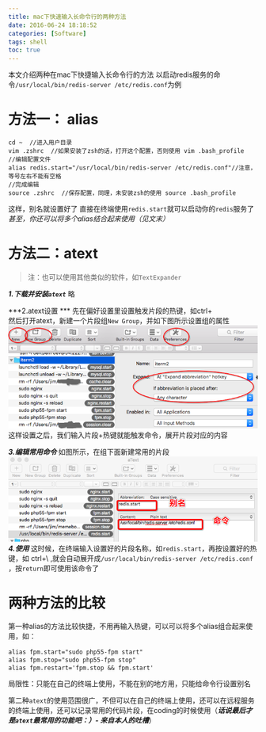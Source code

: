 ```yaml
---
title: mac下快速输入长命令行的两种方法
date: 2016-06-24 18:18:52
categories: [Software]
tags: shell
toc: true
---
```


本文介绍两种在mac下快捷输入长命令行的方法
以启动redis服务的命令`/usr/local/bin/redis-server /etc/redis.conf`为例


# 方法一： alias
```shell
cd ~  //进入用户目录
vim .zshrc  //如果安装了zsh的话，打开这个配置，否则使用 vim .bash_profile
//编辑配置文件
alias redis.start="/usr/local/bin/redis-server /etc/redis.conf"//注意，等号左右不能有空格
//完成编辑
source .zshrc  //保存配置，同理，未安装zsh的使用 source .bash_profile
```
这样，别名就设置好了
直接在终端使用`redis.start`就可以启动你的`redis`服务了
*甚至，你还可以将多个alias结合起来使用（见文末）*

# 方法二：atext
>注：也可以使用其他类似的软件，如`TextExpander`

***1.下载并安装`atext`***
  略

***2.atext设置 ***
先在偏好设置里设置触发片段的热键，如ctrl+\
然后打开atext，新建一个片段组`New Group`，并如下图所示设置组的属性
  ![atext设置](fast-type-long-shell-command/1240-20181017001939521.png)
这样设置之后，我们输入片段+热键就能触发命令，展开片段对应的内容

***3.编辑常用命令***
如图所示，在组下面新建常用的片段
![atext使用示意图](fast-type-long-shell-command/1240-20181017001635860.png)
***4.使用***
这时候，在终端输入设置好的片段名称，如`redis.start`，再按设置好的热键，如 ctrl+\ ,就会自动展开成`/usr/local/bin/redis-server /etc/redis.conf`
，按`return`即可使用该命令了

# 两种方法的比较
第一种alias的方法比较快捷，不用再输入热键，可以可以将多个alias组合起来使用，如：
```shell
alias fpm.start="sudo php55-fpm start"
alias fpm.stop="sudo php55-fpm stop"
alias fpm.restart='fpm.stop && fpm.start'

```
局限性：只能在自己的终端上使用，不能在别的地方用，只能给命令行设置别名

第二种`atext`的使用范围很广，不但可以在自己的终端上使用，还可以在远程服务的终端上使用，还可以记录常用的代码片段，在coding的时候使用（***话说最后才是`atext`最常用的功能吧：）- 来自本人的吐槽***）
